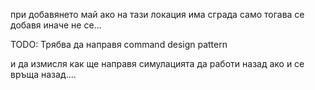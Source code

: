 при добавянето май ако на тази локация има сграда само тогава се добавя иначе не се...


TODO: Трябва да направя command design pattern 



и да измисля как ще направя симулацията да работи назад ако и се връща назад....

